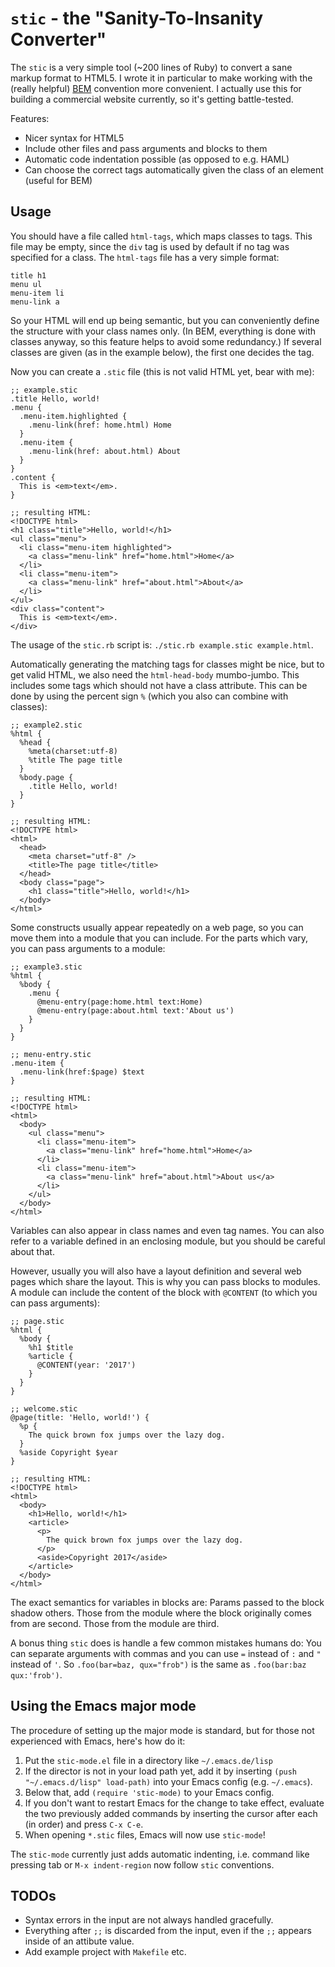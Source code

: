 # `stic` - the "Sanity-To-Insanity Converter"

The `stic` is a very simple tool (~200 lines of Ruby) to convert a sane markup format to HTML5.
I wrote it in particular to make working with
  the (really helpful) [BEM](https://css-tricks.com/bem-101/) convention more convenient.
I actually use this for building a commercial website currently, so it's getting battle-tested.

Features:

- Nicer syntax for HTML5
- Include other files and pass arguments and blocks to them
- Automatic code indentation possible (as opposed to e.g. HAML)
- Can choose the correct tags automatically given the class of an element (useful for BEM)

## Usage

You should have a file called `html-tags`, which maps classes to tags.
This file may be empty, since the `div` tag is used by default if no tag was specified for a class.
The `html-tags` file has a very simple format:

```
title h1
menu ul
menu-item li
menu-link a
```

So your HTML will end up being semantic,
  but you can conveniently define the structure with your class names only.
(In BEM, everything is done with classes anyway, so this feature helps to avoid some redundancy.)
If several classes are given (as in the example below), the first one decides the tag.

Now you can create a `.stic` file (this is not valid HTML yet, bear with me):

```
;; example.stic
.title Hello, world!
.menu {
  .menu-item.highlighted {
    .menu-link(href: home.html) Home
  }
  .menu-item {
    .menu-link(href: about.html) About
  }
}
.content {
  This is <em>text</em>.
}

;; resulting HTML:
<!DOCTYPE html>
<h1 class="title">Hello, world!</h1>
<ul class="menu">
  <li class="menu-item highlighted">
    <a class="menu-link" href="home.html">Home</a>
  </li>
  <li class="menu-item">
    <a class="menu-link" href="about.html">About</a>
  </li>
</ul>
<div class="content">
  This is <em>text</em>.
</div>
```

The usage of the `stic.rb` script is: `./stic.rb example.stic example.html`.

Automatically generating the matching tags for classes might be nice,
  but to get valid HTML, we also need the `html-head-body` mumbo-jumbo.
This includes some tags which should not have a class attribute.
This can be done by using the percent sign `%` (which you also can combine with classes):

```
;; example2.stic
%html {
  %head {
    %meta(charset:utf-8)
    %title The page title
  }
  %body.page {
    .title Hello, world!
  }
}

;; resulting HTML:
<!DOCTYPE html>
<html>
  <head>
    <meta charset="utf-8" />
    <title>The page title</title>
  </head>
  <body class="page">
    <h1 class="title">Hello, world!</h1>
  </body>
</html>
```

Some constructs usually appear repeatedly on a web page, so you can move them into a module
  that you can include.
For the parts which vary, you can pass arguments to a module:

```
;; example3.stic
%html {
  %body {
    .menu {
      @menu-entry(page:home.html text:Home)
      @menu-entry(page:about.html text:'About us')
    }
  }
}

;; menu-entry.stic
.menu-item {
  .menu-link(href:$page) $text
}

;; resulting HTML:
<!DOCTYPE html>
<html>
  <body>
    <ul class="menu">
      <li class="menu-item">
        <a class="menu-link" href="home.html">Home</a>
      </li>
      <li class="menu-item">
        <a class="menu-link" href="about.html">About us</a>
      </li>
    </ul>
  </body>
</html>
```

Variables can also appear in class names and even tag names.
You can also refer to a variable defined in an enclosing module, but you should be careful about that.

However, usually you will also have a layout definition and several web pages which share the layout.
This is why you can pass blocks to modules.
A module can include the content of the block with `@CONTENT` (to which you can pass arguments):

```
;; page.stic
%html {
  %body {
    %h1 $title
    %article {
      @CONTENT(year: '2017')
    }
  }
}

;; welcome.stic
@page(title: 'Hello, world!') {
  %p {
    The quick brown fox jumps over the lazy dog.
  }
  %aside Copyright $year
}

;; resulting HTML:
<!DOCTYPE html>
<html>
  <body>
    <h1>Hello, world!</h1>
    <article>
      <p>
        The quick brown fox jumps over the lazy dog.
      </p>
      <aside>Copyright 2017</aside>
    </article>
  </body>
</html>
```

The exact semantics for variables in blocks are:
Params passed to the block shadow others.
Those from the module where the block originally comes from are second.
Those from the module are third.

A bonus thing `stic` does is handle a few common mistakes humans do:
You can separate arguments with commas and you can use `=` instead of `:` and `"` instead of `'`.
So `.foo(bar=baz, qux="frob")` is the same as `.foo(bar:baz qux:'frob')`.

## Using the Emacs major mode

The procedure of setting up the major mode is standard,
  but for those not experienced with Emacs, here's how do it:

1. Put the `stic-mode.el` file in a directory like `~/.emacs.de/lisp`
2. If the director is not in your load path yet, add it by inserting
     `(push "~/.emacs.d/lisp" load-path)` into your Emacs config (e.g. `~/.emacs`).
3. Below that, add `(require 'stic-mode)` to your Emacs config.
4. If you don't want to restart Emacs for the change to take effect,
     evaluate the two previously added commands
     by inserting the cursor after each (in order) and press `C-x C-e`.
5. When opening `*.stic` files, Emacs will now use `stic-mode`!

The `stic-mode` currently just adds automatic indenting, i.e. command like
pressing tab or `M-x indent-region` now follow `stic` conventions.

## TODOs

- Syntax errors in the input are not always handled gracefully.
- Everything after `;;` is discarded from the input, even if the `;;` appears inside of an attibute value.
- Add example project with `Makefile` etc.
